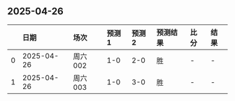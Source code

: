 

## 2025-04-26

|    | 日期         | 场次    | 预测1   | 预测2   | 预测结果   | 比分   | 结果   |
|---:|:-----------|:------|:------|:------|:-------|:-----|:-----|
|  0 | 2025-04-26 | 周六002 | 1-0   | 2-0   | 胜      | -    | -    |
|  1 | 2025-04-26 | 周六003 | 1-0   | 3-0   | 胜      | -    | -    |

